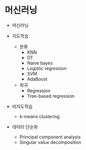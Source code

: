 # 머신러닝

- 머신러닝
- 지도학습
    - 분류
        - KNN
        - DT
        - Naive bayes
        - Logistic regression
        - SVM
        - AdaBoost
    - 회귀
        - Regression
        - Tree-based regression
- 비지도학습
    - k-means clustering

- 데이터 단순화
    - Principal component analysis
    - Singular value decomposition
